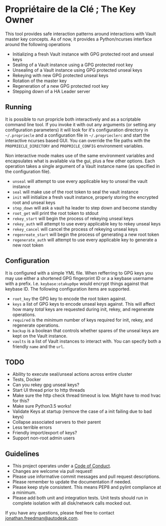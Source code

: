 # Propriétaire de la Clé ; The Key Owner

This tool provides safe interaction patterns around interactions with Vault master key concepts. As of now, it provides a Python/ncurses interface around the following operations

* Initializing a fresh Vault instance with GPG protected root and unseal keys
* Sealing of a Vault instance using a GPG protected root key
* Unsealing of a Vault instance using GPG protected unseal keys
* Rekeying with new GPG protected unseal keys
* Rotation of the master key
* Regeneration of a new GPG protected root key
* Stepping down of a HA Leader server

## Running

It is possible to run propricle both interactively and as a scriptable command line tool. If you invoke it with out any arguments (or setting any configuration parameters) it will look for it's configuration directory in `~/.propriecle` and a configuration file in `~/.proprieclerc` and start the interactive ncurses based GUI. You can override the file paths with the `PROPRIECLE_DIRECTORY` and `PROPRICLE_CONFIG` environment variables.

Non interactive mode makes use of the same environment variables and encapsulates what is available via the gui, plus a few other options. Each operation takes a single argument of a Vault instance name (as specified in the configuration file).

* `unseal` will attempt to use every applicable key to unseal the vault instance
* `seal` will make use of the root token to seal the vault instance
* `init` will initialize a fresh vault instance, properly storing the encrypted root and unseal keys
* `step_down` will ask a vault ha leader to step down and become standby
* `root_get` will print the root token to stdout
* `rekey_start` will begin the process of rekeying unseal keys
* `rekey_auth` will attempt to use every applicable key to rekey unseal keys
* `rekey_cancel` will cancel the process of rekeying unseal keys
* `regenreate_start` will begin the process of generating a new root token
* `regenerate_auth` will attempt to use every applicable key to generate a new root token

## Configuration

It is configured with a simple YML file. When refferring to GPG keys you may use either a shortened GPG fingerprint ID or a a keybase username with a prefix. I.e. `keybase:otakup0pe` would encrypt things against that keybase ID. The following configuration items are supported.

* `root_key` the GPG key to encode the root token against.
* `keys` a list of GPG keys to encode unseal keys against. This will affect how many _total_ keys are requested during init, rekey, and regenerate operations.
* `required` is the _minimum_ number of keys required for init, rekey, and regenerate operations.
* `backup` is a boolean that controls whether spares of the unseal keys are kept on the Vault instance.
* `vaults` is a list of Vault instances to interact with. You can specify both a friendly `name` and the `url`.

## TODO

* Ability to execute seal/unseal actions across entire cluster
* Tests, Docker
* Can you rekey gpg unseal keys?
* Start UI thread prior to http threads
* Make sure the http check thread timeout is low. Might have to mod hvac for this?
* Make sure Python3.5 works!
* Validate Keys at startup (remove the case of a init failing due to bad keys)
* Collapse associated servers to their parent
* Less terrible errors
* Friendly import/export of keys?
* Support non-root admin users

## Guidelines

* This project operates under a [Code of Conduct](https://autodesk.github.io/aomi/code_of_conduct).
* Changes are welcome via pull request!
* Please use informative commit messages and pull request descriptions.
* Please remember to update the documentation if needed.
* Please keep style consistent. This means PEP8 and pylint compliance at a minimum.
* Please add both unit and integration tests. Unit tests should run in complete isolation with all disk/network calls mocked out.

If you have any questions, please feel free to contact <jonathan.freedman@autodesk.com>.

